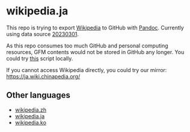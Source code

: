 # wikipedia.ja

This repo is trying to export [Wikipedia](https://www.wikipedia.org/) to GitHub with [Pandoc](https://github.com/jgm/pandoc). Currently using data source [20230301](https://dumps.wikimedia.org/enwiki/20230301/).

As this repo consumes too much GitHub and personal computing resources, GFM contents would not be stored in GitHub any longer. You could try [this](https://github.com/chinapedia/mediawiki-to-gfm) script locally.

If you cannot access Wikipedia directly, you could try our mirror: https://ja.wiki.chinapedia.org/

## Other languages
* [wikipedia.zh](https://github.com/chinapedia/wikipedia.zh)
* [wikipedia.ja](https://github.com/chinapedia/wikipedia.ja)
* [wikipedia.ko](https://github.com/chinapedia/wikipedia.ko)

